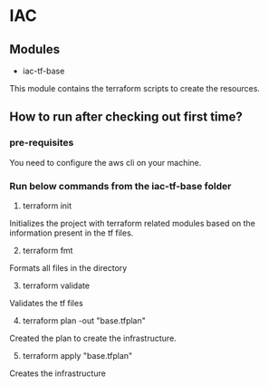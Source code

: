 # IAC

## Modules

- iac-tf-base

This module contains the terraform scripts to create the resources.

## How to run after checking out first time?


### pre-requisites
You need to configure the aws cli on your machine.

### Run below commands from the iac-tf-base folder

1. terraform init

Initializes the project with terraform related modules based on the information present in the tf files.

2. terraform fmt

Formats all files in the directory

3. terraform validate

Validates the tf files

4. terraform plan -out "base.tfplan"

Created the plan to create the infrastructure.

5. terraform apply "base.tfplan"

Creates the infrastructure
